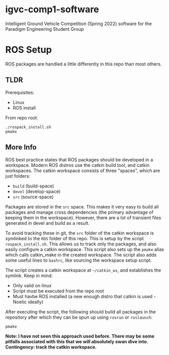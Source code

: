# igvc-comp1-software
Intelligent Ground Vehicle Competition (Spring 2022) software for the Paradigm Engineering Student Group

# ROS Setup
ROS packages are handled a little differently in this repo than most others.

## TLDR
Prerequisites:
- Linux
- ROS install

From repo root:
```
./rospack_install.sh
pmake
```

## More Info
ROS best practice states that ROS packages should be developed in a workspace. Modern 
ROS distros use the catkin build tool, and catkin workspaces. The catkin workspace consists
of three "spaces", which are just folders:
- `build` (build-space)
- `devel` (develop-space)
- `src`   (source-space)

Packages are stored in the `src` space. This makes it very easy to build all packages 
and manage cross dependencies (the primary advantage of keeping them in the workspace).
However, there are a lot of transient files generated in devel and build as a result.

To avoid tracking these in git, the `src` folder of the catkin workspace is symlinked
to the `ROS` folder of this repo. This is setup by the script `rospack_install.sh`. This allows
us to track only the packages, and also easily configure a catkin workspace. This script
also sets up the `pmake` alias which calls catkin_make in the created workspace. The script
also adds some useful lines to `bashrc`, like sourcing the workspace setup script.  

The script creates a catkin workspace at `~/catkin_ws`, and establishes the symlink. Keep in
mind:
- Only valid on linux
- Script must be executed from the repo root
- Must havbe ROS installed (a new enough distro that catkin is used - Noetic ideally)

After executing the script, the following should build all packages in the repository
after which they can be spun up using `rosrun` or `roslaunch`:
```
pmake
```

**Note: I have not seen this approach used before. There may be some pitfalls associated
with this that we will absolutely swan dive into. Contingency: track the catkin workspace.**
